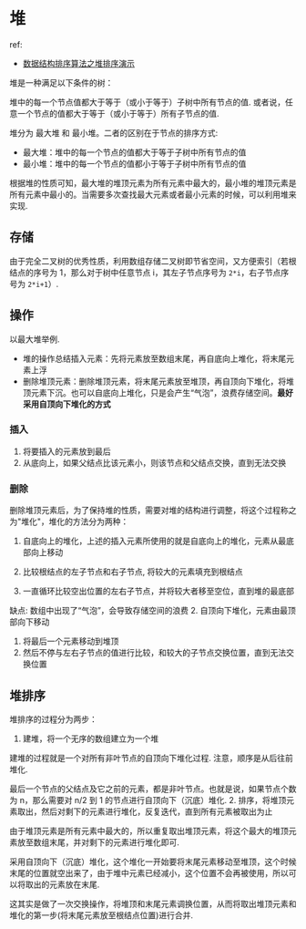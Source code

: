 # 堆
ref:
- [数据结构排序算法之堆排序演示](https://www.bilibili.com/video/av18980178/)

堆是一种满足以下条件的树：

堆中的每一个节点值都大于等于（或小于等于）子树中所有节点的值. 或者说，任意一个节点的值都大于等于（或小于等于）所有子节点的值.

堆分为 最大堆 和 最小堆。二者的区别在于节点的排序方式:
- 最大堆：堆中的每一个节点的值都大于等于子树中所有节点的值
- 最小堆：堆中的每一个节点的值都小于等于子树中所有节点的值

根据堆的性质可知，最大堆的堆顶元素为所有元素中最大的，最小堆的堆顶元素是所有元素中最小的。当需要多次查找最大元素或者最小元素的时候，可以利用堆来实现.

## 存储
由于完全二叉树的优秀性质，利用数组存储二叉树即节省空间，又方便索引（若根结点的序号为 1，那么对于树中任意节点 i，其左子节点序号为 `2*i`，右子节点序号为 `2*i+1`）.

## 操作
以最大堆举例.

- 堆的操作总结插入元素：先将元素放至数组末尾，再自底向上堆化，将末尾元素上浮
- 删除堆顶元素：删除堆顶元素，将末尾元素放至堆顶，再自顶向下堆化，将堆顶元素下沉。也可以自底向上堆化，只是会产生“气泡”，浪费存储空间。**最好采用自顶向下堆化的方式**

### 插入
1. 将要插入的元素放到最后
1. 从底向上，如果父结点比该元素小，则该节点和父结点交换，直到无法交换

### 删除
删除堆顶元素后，为了保持堆的性质，需要对堆的结构进行调整，将这个过程称之为"堆化"，堆化的方法分为两种：
1. 自底向上的堆化，上述的插入元素所使用的就是自底向上的堆化，元素从最底部向上移动

  1. 比较根结点的左子节点和右子节点, 将较大的元素填充到根结点
  1. 一直循环比较空出位置的左右子节点，并将较大者移至空位，直到堆的最底部

  缺点: 数组中出现了“气泡”，会导致存储空间的浪费
2. 自顶向下堆化，元素由最顶部向下移动

  1. 将最后一个元素移动到堆顶
  1. 然后不停与左右子节点的值进行比较，和较大的子节点交换位置，直到无法交换位置

## 堆排序
堆排序的过程分为两步：
1. 建堆，将一个无序的数组建立为一个堆

  建堆的过程就是一个对所有非叶节点的自顶向下堆化过程. 注意，顺序是从后往前堆化.

  最后一个节点的父结点及它之前的元素，都是非叶节点。也就是说，如果节点个数为 n，那么需要对 n/2 到 1 的节点进行自顶向下（沉底）堆化.
2. 排序，将堆顶元素取出，然后对剩下的元素进行堆化，反复迭代，直到所有元素被取出为止

  由于堆顶元素是所有元素中最大的，所以重复取出堆顶元素，将这个最大的堆顶元素放至数组末尾，并对剩下的元素进行堆化即可.

  采用自顶向下（沉底）堆化，这个堆化一开始要将末尾元素移动至堆顶，这个时候末尾的位置就空出来了，由于堆中元素已经减小，这个位置不会再被使用，所以可以将取出的元素放在末尾.

  这其实是做了一次交换操作，将堆顶和末尾元素调换位置，从而将取出堆顶元素和堆化的第一步(将末尾元素放至根结点位置)进行合并.

